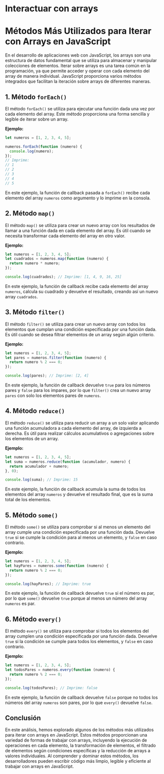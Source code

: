 # Interactuar con arrays

# Métodos Más Utilizados para Iterar con Arrays en JavaScript

En el desarrollo de aplicaciones web con JavaScript, los arrays son una estructura de datos fundamental que se utiliza para almacenar y manipular colecciones de elementos. Iterar sobre arrays es una tarea común en la programación, ya que permite acceder y operar con cada elemento del array de manera individual. JavaScript proporciona varios métodos integrados que facilitan la iteración sobre arrays de diferentes maneras.

## 1. Método `forEach()`

El método `forEach()` se utiliza para ejecutar una función dada una vez por cada elemento del array. Este método proporciona una forma sencilla y legible de iterar sobre un array.

**Ejemplo:**

```jsx
let numeros = [1, 2, 3, 4, 5];

numeros.forEach(function (numero) {
  console.log(numero);
});
// Imprime:
// 1
// 2
// 3
// 4
// 5
```

En este ejemplo, la función de callback pasada a `forEach()` recibe cada elemento del array `numeros` como argumento y lo imprime en la consola.

## 2. Método `map()`

El método `map()` se utiliza para crear un nuevo array con los resultados de llamar a una función dada en cada elemento del array. Es útil cuando se necesita transformar cada elemento del array en otro valor.

**Ejemplo:**

```jsx
let numeros = [1, 2, 3, 4, 5];
let cuadrados = numeros.map(function (numero) {
  return numero * numero;
});

console.log(cuadrados); // Imprime: [1, 4, 9, 16, 25]
```

En este ejemplo, la función de callback recibe cada elemento del array `numeros`, calcula su cuadrado y devuelve el resultado, creando así un nuevo array `cuadrados`.

## 3. Método `filter()`

El método `filter()` se utiliza para crear un nuevo array con todos los elementos que cumplan una condición especificada por una función dada. Es útil cuando se desea filtrar elementos de un array según algún criterio.

**Ejemplo:**

```jsx
let numeros = [1, 2, 3, 4, 5];
let pares = numeros.filter(function (numero) {
  return numero % 2 === 0;
});

console.log(pares); // Imprime: [2, 4]
```

En este ejemplo, la función de callback devuelve `true` para los números pares y `false` para los impares, por lo que `filter()` crea un nuevo array `pares` con solo los elementos pares de `numeros`.

## 4. Método `reduce()`

El método `reduce()` se utiliza para reducir un array a un solo valor aplicando una función acumuladora a cada elemento del array, de izquierda a derecha. Es útil para realizar cálculos acumulativos o agregaciones sobre los elementos de un array.

**Ejemplo:**

```jsx
let numeros = [1, 2, 3, 4, 5];
let suma = numeros.reduce(function (acumulador, numero) {
  return acumulador + numero;
}, 0);

console.log(suma); // Imprime: 15
```

En este ejemplo, la función de callback acumula la suma de todos los elementos del array `numeros` y devuelve el resultado final, que es la suma total de los elementos.

## 5. Método `some()`

El método `some()` se utiliza para comprobar si al menos un elemento del array cumple una condición especificada por una función dada. Devuelve `true` si se cumple la condición para al menos un elemento, y `false` en caso contrario.

**Ejemplo:**

```jsx
let numeros = [1, 2, 3, 4, 5];
let hayPares = numeros.some(function (numero) {
  return numero % 2 === 0;
});

console.log(hayPares); // Imprime: true
```

En este ejemplo, la función de callback devuelve `true` si el número es par, por lo que `some()` devuelve `true` porque al menos un número del array `numeros` es par.

## 6. Método `every()`

El método `every()` se utiliza para comprobar si todos los elementos del array cumplen una condición especificada por una función dada. Devuelve `true` si la condición se cumple para todos los elementos, y `false` en caso contrario.

**Ejemplo:**

```jsx
let numeros = [1, 2, 3, 4, 5];
let todosPares = numeros.every(function (numero) {
  return numero % 2 === 0;
});

console.log(todosPares); // Imprime: false
```

En este ejemplo, la función de callback devuelve `false` porque no todos los números del array `numeros` son pares, por lo que `every()` devuelve `false`.

## Conclusión

En este análisis, hemos explorado algunos de los métodos más utilizados para iterar con arrays en JavaScript. Estos métodos proporcionan una variedad de formas de trabajar con arrays, incluyendo la ejecución de operaciones en cada elemento, la transformación de elementos, el filtrado de elementos según condiciones específicas y la reducción de arrays a valores individuales. Al comprender y dominar estos métodos, los desarrolladores pueden escribir código más limpio, legible y eficiente al trabajar con arrays en JavaScript.
